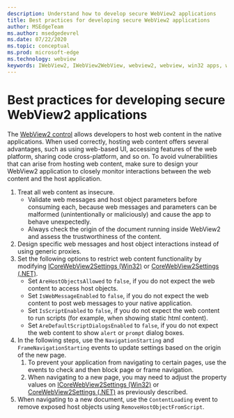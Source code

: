 ```yaml
---
description: Understand how to develop secure WebView2 applications
title: Best practices for developing secure WebView2 applications
author: MSEdgeTeam
ms.author: msedgedevrel
ms.date: 07/22/2020
ms.topic: conceptual
ms.prod: microsoft-edge
ms.technology: webview
keywords: IWebView2, IWebView2WebView, webview2, webview, win32 apps, win32, edge, ICoreWebView2, ICoreWebView2Host, browser control, edge html, security
---
```


# Best practices for developing secure WebView2 applications  

The [WebView2 control][Webview2Main] allows developers to host web content in the native applications. When used correctly, hosting web content offers several advantages, such as using web-based UI, accessing features of the web platform, sharing code cross-platform, and so on.  To avoid vulnerabilities that can arise from hosting web content, make sure to design your WebView2 application to closely monitor interactions between the web content and the host application.  

1.  Treat all web content as insecure.  
    *   Validate web messages and host object parameters before consuming each, because web messages and parameters can be malformed \(unintentionally or maliciously\) and cause the app to behave unexpectedly.
    *   Always check the origin of the document running inside WebView2 and assess the trustworthiness of the content.  
1.  Design specific web messages and host object interactions instead of using generic proxies.  
1.  Set the following options to restrict web content functionality by modifying [ICoreWebView2Settings (Win32)][Webview2ReferenceWin3209538Icorewebview2settings] or [CoreWebView2Settings (.NET)][Webview2ReferenceWin3209538MicrosoftWebWebview2CoreCorewebview2settings].  
    *   Set `AreHostObjectsAllowed` to `false`, if you do not expect the web content to access host objects.  
    *   Set `IsWebMessageEnabled` to `false`, if you do not expect the web content to post web messages to your native application.  
    *   Set `IsScriptEnabled` to `false`, if you do not expect the web content to run scripts \(for example, when showing static html content\).  
    *   Set `AreDefaultScriptDialogsEnabled` to `false`, if you do not expect the web content to show `alert` or `prompt` dialog boxes.  
1.	In the following steps, use the `NavigationStarting` and `FrameNavigationStarting` events to update settings based on the origin of the new page.  
    1.	To prevent your application from navigating to certain pages, use the events to check and then block page or frame navigation.  
    1.	When navigating to a new page, you may need to adjust the property values on [ICoreWebView2Settings (Win32)][Webview2ReferenceWin3209538Icorewebview2settings] or [CoreWebView2Settings (.NET)][Webview2ReferenceWin3209538MicrosoftWebWebview2CoreCorewebview2settings] as previously described.  
1.  When navigating to a new document, use the `ContentLoading` event to remove exposed host objects using `RemoveHostObjectFromScript`.  

<!--## Security

Always check the Source property of the WebView before using `ExecuteScript`, `PostWebMessageAsJson`, `PostWebMessageAsString`, or any other method to send information into the WebView. The WebView may have navigated to another page via the end user interacting with the page or script in the page causing navigation. Similarly, be very careful with `AddScriptToExecuteOnDocumentCreated`. All future `navigations` run the same script and if it provides access to information intended only for a certain origin, any HTML document may have access.

When examining the result of an `ExecuteScript` method call, a `WebMessageReceived` event, always check the Source of the sender, or any other mechanism of receiving information from an HTML document in a WebView validate the URI of the HTML document is what you expect.

When constructing a message to send into a WebView, prefer using `PostWebMessageAsJson` and construct the JSON string parameter using a JSON library. This avoids any potential accidents of encoding information into a JSON string or script and ensure no attacker controlled input can modify the rest of the JSON message or run arbitrary script. -->  

<!-- links -->  

[Webview2Main]: ../index.md "Introduction to Microsoft Edge WebView2 (Preview) | Microsoft Docs"  

[Webview2ReferenceWin3209538Icorewebview2settings]: ../reference/win32/0-9-538/icorewebview2settings.md "interface ICoreWebView2Settings | Microsoft Docs"  

[Webview2ReferenceWin3209538MicrosoftWebWebview2CoreCorewebview2settings]: ../reference/dotnet/0-9-538/microsoft-web-webview2-core-corewebview2settings.md "Microsoft.Web.WebView2.Core.CoreWebView2Settings class | Microsoft Docs"  
